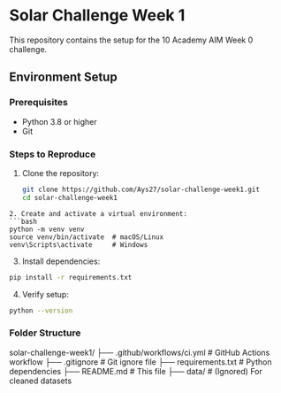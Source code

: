 # Solar Challenge Week 1

This repository contains the setup for the 10 Academy AIM Week 0 challenge.

## Environment Setup

### Prerequisites
- Python 3.8 or higher
- Git

### Steps to Reproduce
1. Clone the repository:
   ```bash
   git clone https://github.com/Ays27/solar-challenge-week1.git
   cd solar-challenge-week1
```
2. Create and activate a virtual environment:
```bash
python -m venv venv
source venv/bin/activate  # macOS/Linux
venv\Scripts\activate     # Windows
```
3. Install dependencies:
```bash
pip install -r requirements.txt
```
4. Verify setup:
```bash
python --version
```
### Folder Structure
solar-challenge-week1/
├── .github/workflows/ci.yml  # GitHub Actions workflow
├── .gitignore               # Git ignore file
├── requirements.txt         # Python dependencies
├── README.md                # This file
├── data/                    # (Ignored) For cleaned datasets

